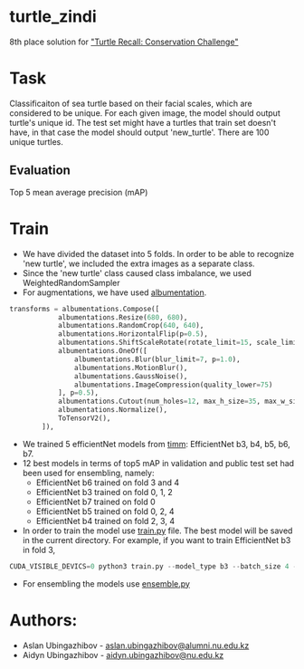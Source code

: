 # turtle_zindi
8th place solution for ["Turtle Recall: Conservation Challenge"](https://zindi.africa/competitions/turtle-recall-conservation-challenge)

# Task
Classificaiton of sea turtle based on their facial scales, which are considered to be unique. For each given image, the model should output turtle's unique id. 
The test set might have a turtles that train set doesn't have, in that case the model should output 'new_turtle'. There are 100 unique turtles.

## Evaluation 
Top 5 mean average precision (mAP)

# Train
- We have divided the dataset into 5 folds. In order to be able to recognize 'new turtle', we included the extra images as a separate class. 
- Since the 'new turtle' class caused class imbalance, we used WeightedRandomSampler
- For augmentations, we have used [albumentation](https://albumentations.ai/). 
```python
transforms = albumentations.Compose([
            albumentations.Resize(680, 680),
            albumentations.RandomCrop(640, 640),
            albumentations.HorizontalFlip(p=0.5),
            albumentations.ShiftScaleRotate(rotate_limit=15, scale_limit=0.15, shift_limit=0.1, p=0.9),
            albumentations.OneOf([
                albumentations.Blur(blur_limit=7, p=1.0),
                albumentations.MotionBlur(),
                albumentations.GaussNoise(),
                albumentations.ImageCompression(quality_lower=75)
            ], p=0.5),
            albumentations.Cutout(num_holes=12, max_h_size=35, max_w_size=35, p=0.5),
            albumentations.Normalize(),
            ToTensorV2(),
        ]),
```

- We trained 5 efficientNet models from [timm](https://github.com/rwightman/pytorch-image-models): EfficientNet b3, b4, b5, b6, b7.
- 12 best models in terms of top5 mAP in validation and public test set had been used for ensembling, namely:
  * EfficientNet b6 trained on fold 3 and 4
  * EfficientNet b3 trained on fold 0, 1, 2
  * EfficientNet b7 trained on fold 0
  * EfficientNet b5 trained on fold 0, 2, 4
  * EfficientNet b4 trained on fold 2, 3, 4   
- In order to train the model use [train.py](https://github.com/Ubinazhip/turtle_zindi/blob/master/train.py) file. The best model will be saved in the current directory. For example, if you want to train EfficientNet b3 in fold 3,
```python
CUDA_VISIBLE_DEVICS=0 python3 train.py --model_type b3 --batch_size 4 --epochs 50 --fold 0
```
- For ensembling the models use [ensemble.py](https://github.com/Ubinazhip/turtle_zindi/blob/master/ensemble.py)


# Authors: 
- Aslan Ubingazhibov - aslan.ubingazhibov@alumni.nu.edu.kz
- Aidyn Ubingazhibov - aidyn.ubingazhibov@nu.edu.kz


